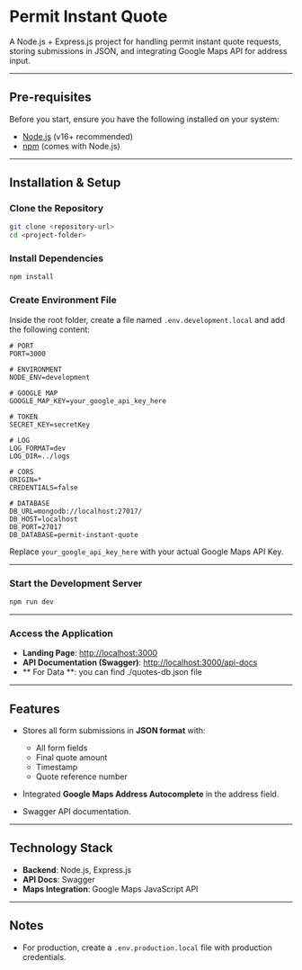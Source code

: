 # Permit Instant Quote

A Node.js + Express.js project for handling permit instant quote requests, storing submissions in JSON, and integrating Google Maps API for address input.

---

## Pre-requisites

Before you start, ensure you have the following installed on your system:

- [Node.js](https://nodejs.org/en/) (v16+ recommended)
- [npm](https://www.npmjs.com/) (comes with Node.js)

---

## Installation & Setup

### Clone the Repository

```bash
git clone <repository-url>
cd <project-folder>
```

### Install Dependencies

```bash
npm install
```

### Create Environment File

Inside the root folder, create a file named `.env.development.local` and add the following content:

```env
# PORT
PORT=3000

# ENVIRONMENT
NODE_ENV=development

# GOOGLE MAP
GOOGLE_MAP_KEY=your_google_api_key_here

# TOKEN
SECRET_KEY=secretKey

# LOG
LOG_FORMAT=dev
LOG_DIR=../logs

# CORS
ORIGIN=*
CREDENTIALS=false

# DATABASE
DB_URL=mongodb://localhost:27017/
DB_HOST=localhost
DB_PORT=27017
DB_DATABASE=permit-instant-quote
```

Replace `your_google_api_key_here` with your actual Google Maps API Key.

---

### Start the Development Server

```bash
npm run dev
```

---

### Access the Application

- **Landing Page**: [http://localhost:3000](http://localhost:3000)
- **API Documentation (Swagger)**: [http://localhost:3000/api-docs](http://localhost:3000/api-docs)
- ** For Data **: you can find ./quotes-db.json file

---

## Features

- Stores all form submissions in **JSON format** with:

  - All form fields
  - Final quote amount
  - Timestamp
  - Quote reference number

- Integrated **Google Maps Address Autocomplete** in the address field.
- Swagger API documentation.

---

## Technology Stack

- **Backend**: Node.js, Express.js
- **API Docs**: Swagger
- **Maps Integration**: Google Maps JavaScript API

---

## Notes

- For production, create a `.env.production.local` file with production credentials.

```

```
